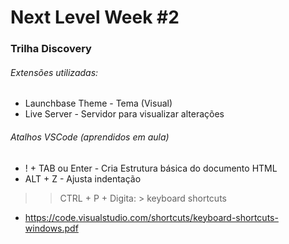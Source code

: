 ﻿# Next Level Week #2

### Trilha Discovery

###### Extensões utilizadas: 

+ Launchbase Theme - Tema (Visual)
+ Live Server - Servidor para visualizar alterações

###### Atalhos VSCode (aprendidos em aula)
+ ! + TAB ou Enter - Cria Estrutura básica do documento HTML
+ ALT + Z - Ajusta indentação

>> CTRL + P + Digita: > keyboard shortcuts
+ https://code.visualstudio.com/shortcuts/keyboard-shortcuts-windows.pdf